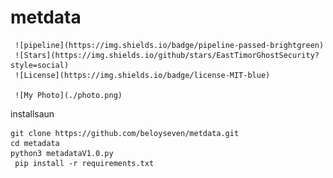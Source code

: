 # metdata
 
     ![pipeline](https://img.shields.io/badge/pipeline-passed-brightgreen)
     ![Stars](https://img.shields.io/github/stars/EastTimorGhostSecurity?style=social)
     ![License](https://img.shields.io/badge/license-MIT-blue)
   
     ![My Photo](./photo.png)
installsaun

    git clone https://github.com/beloyseven/metdata.git 
    cd metadata
    python3 metadataV1.0.py
     pip install -r requirements.txt
     
